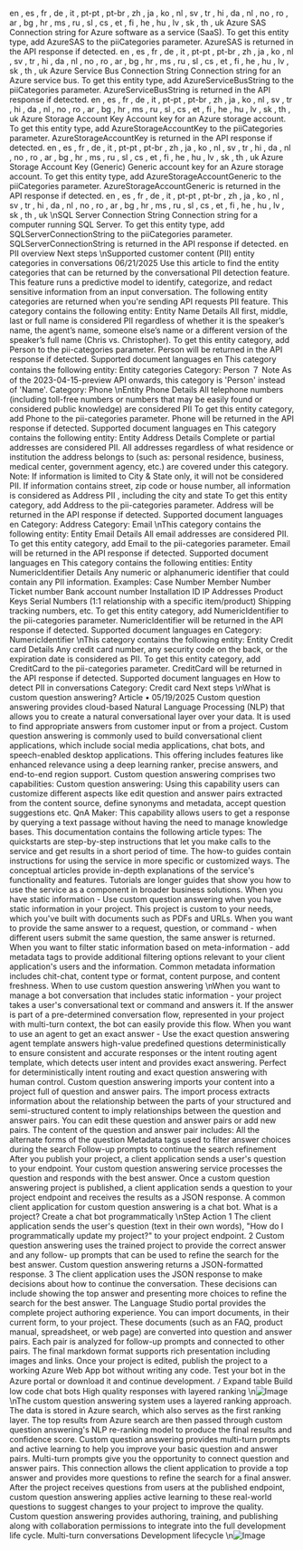 en , es , fr , de , it , pt-pt , pt-br , zh , ja , ko , nl , sv , tr , hi , da , nl , no , ro , ar , bg , hr ,
ms , ru , sl , cs , et , fi , he , hu , lv , sk , th , uk
Azure SAS
Connection string for Azure software as a service (SaaS).
To get this entity type, add AzureSAS  to the piiCategories  parameter. AzureSAS  is
returned in the API response if detected.
en , es , fr , de , it , pt-pt , pt-br , zh , ja , ko , nl , sv , tr , hi , da , nl , no , ro , ar , bg , hr ,
ms , ru , sl , cs , et , fi , he , hu , lv , sk , th , uk
Azure Service Bus Connection String
Connection string for an Azure service bus.
To get this entity type, add AzureServiceBusString  to the piiCategories  parameter.
AzureServiceBusString  is returned in the API response if detected.
en , es , fr , de , it , pt-pt , pt-br , zh , ja , ko , nl , sv , tr , hi , da , nl , no , ro , ar , bg , hr ,
ms , ru , sl , cs , et , fi , he , hu , lv , sk , th , uk
Azure Storage Account Key
Account key for an Azure storage account.
To get this entity type, add AzureStorageAccountKey  to the piiCategories  parameter.
AzureStorageAccountKey  is returned in the API response if detected.
en , es , fr , de , it , pt-pt , pt-br , zh , ja , ko , nl , sv , tr , hi , da , nl , no , ro , ar , bg , hr ,
ms , ru , sl , cs , et , fi , he , hu , lv , sk , th , uk
Azure Storage Account Key (Generic)
Generic account key for an Azure storage account.
To get this entity type, add AzureStorageAccountGeneric  to the piiCategories  parameter.
AzureStorageAccountGeneric  is returned in the API response if detected.
en , es , fr , de , it , pt-pt , pt-br , zh , ja , ko , nl , sv , tr , hi , da , nl , no , ro , ar , bg , hr ,
ms , ru , sl , cs , et , fi , he , hu , lv , sk , th , uk
\nSQL Server Connection String
Connection string for a computer running SQL Server.
To get this entity type, add SQLServerConnectionString  to the piiCategories  parameter.
SQLServerConnectionString  is returned in the API response if detected.
en
PII overview
Next steps
\nSupported customer content (PII) entity
categories in conversations
06/21/2025
Use this article to find the entity categories that can be returned by the conversational PII
detection feature. This feature runs a predictive model to identify, categorize, and redact
sensitive information from an input conversation.
The following entity categories are returned when you're sending API requests PII feature.
This category contains the following entity:
Entity
Name
Details
All first, middle, last or full name is considered PII regardless of whether it is the speaker’s
name, the agent’s name, someone else’s name or a different version of the speaker’s full name
(Chris vs. Christopher).
To get this entity category, add Person  to the pii-categories  parameter. Person  will be
returned in the API response if detected.
Supported document languages
en
This category contains the following entity:
Entity categories
Category: Person
７ Note
As of the 2023-04-15-preview API onwards, this category is 'Person' instead of 'Name'.
Category: Phone
\nEntity
Phone
Details
All telephone numbers (including toll-free numbers or numbers that may be easily found or
considered public knowledge) are considered PII
To get this entity category, add Phone  to the pii-categories  parameter. Phone  will be returned
in the API response if detected.
Supported document languages
en
This category contains the following entity:
Entity
Address
Details
Complete or partial addresses are considered PII. All addresses regardless of what residence or
institution the address belongs to (such as: personal residence, business, medical center,
government agency, etc.) are covered under this category.
Note:
If information is limited to City & State only, it will not be considered PII.
If information contains street, zip code or house number, all information is considered as
Address PII , including the city and state
To get this entity category, add Address  to the pii-categories  parameter. Address  will be
returned in the API response if detected.
Supported document languages
en
Category: Address
Category: Email
\nThis category contains the following entity:
Entity
Email
Details
All email addresses are considered PII.
To get this entity category, add Email  to the pii-categories  parameter. Email  will be returned
in the API response if detected.
Supported document languages
en
This category contains the following entities:
Entity
NumericIdentifier
Details
Any numeric or alphanumeric identifier that could contain any PII information. Examples:
Case Number
Member Number
Ticket number
Bank account number
Installation ID
IP Addresses
Product Keys
Serial Numbers (1:1 relationship with a specific item/product)
Shipping tracking numbers, etc.
To get this entity category, add NumericIdentifier  to the pii-categories  parameter.
NumericIdentifier  will be returned in the API response if detected.
Supported document languages
en
Category: NumericIdentifier
\nThis category contains the following entity:
Entity
Credit card
Details
Any credit card number, any security code on the back, or the expiration date is considered as
PII.
To get this entity category, add CreditCard  to the pii-categories  parameter. CreditCard  will
be returned in the API response if detected.
Supported document languages
en
How to detect PII in conversations
Category: Credit card
Next steps
\nWhat is custom question answering?
Article • 05/19/2025
Custom question answering provides cloud-based Natural Language Processing (NLP) that
allows you to create a natural conversational layer over your data. It is used to find appropriate
answers from customer input or from a project.
Custom question answering is commonly used to build conversational client applications,
which include social media applications, chat bots, and speech-enabled desktop applications.
This offering includes features like enhanced relevance using a deep learning ranker, precise
answers, and end-to-end region support.
Custom question answering comprises two capabilities:
Custom question answering: Using this capability users can customize different aspects
like edit question and answer pairs extracted from the content source, define synonyms
and metadata, accept question suggestions etc.
QnA Maker: This capability allows users to get a response by querying a text passage
without having the need to manage knowledge bases.
This documentation contains the following article types:
The quickstarts are step-by-step instructions that let you make calls to the service and get
results in a short period of time.
The how-to guides contain instructions for using the service in more specific or
customized ways.
The conceptual articles provide in-depth explanations of the service's functionality and
features.
Tutorials are longer guides that show you how to use the service as a component in
broader business solutions.
When you have static information - Use custom question answering when you have
static information in your project. This project is custom to your needs, which you've built
with documents such as PDFs and URLs.
When you want to provide the same answer to a request, question, or command -
when different users submit the same question, the same answer is returned.
When you want to filter static information based on meta-information - add metadata
tags to provide additional filtering options relevant to your client application's users and
the information. Common metadata information includes chit-chat, content type or
format, content purpose, and content freshness.
When to use custom question answering
\nWhen you want to manage a bot conversation that includes static information - your
project takes a user's conversational text or command and answers it. If the answer is part
of a pre-determined conversation flow, represented in your project with multi-turn
context, the bot can easily provide this flow.
When you want to use an agent to get an exact answer - Use the exact question
answering
 agent template answers high-value predefined questions deterministically to
ensure consistent and accurate responses or the intent routing
 agent template, which
detects user intent and provides exact answering. Perfect for deterministically intent
routing and exact question answering with human control.
Custom question answering imports your content into a project full of question and answer
pairs. The import process extracts information about the relationship between the parts of your
structured and semi-structured content to imply relationships between the question and
answer pairs. You can edit these question and answer pairs or add new pairs.
The content of the question and answer pair includes:
All the alternate forms of the question
Metadata tags used to filter answer choices during the search
Follow-up prompts to continue the search refinement
After you publish your project, a client application sends a user's question to your endpoint.
Your custom question answering service processes the question and responds with the best
answer.
Once a custom question answering project is published, a client application sends a question
to your project endpoint and receives the results as a JSON response. A common client
application for custom question answering is a chat bot.
What is a project?
Create a chat bot programmatically
\nStep
Action
1
The client application sends the user's question (text in their own words), "How do I
programmatically update my project?" to your project endpoint.
2
Custom question answering uses the trained project to provide the correct answer and any follow-
up prompts that can be used to refine the search for the best answer. Custom question answering
returns a JSON-formatted response.
3
The client application uses the JSON response to make decisions about how to continue the
conversation. These decisions can include showing the top answer and presenting more choices to
refine the search for the best answer.
The Language Studio
 portal provides the complete project authoring experience. You can
import documents, in their current form, to your project. These documents (such as an FAQ,
product manual, spreadsheet, or web page) are converted into question and answer pairs. Each
pair is analyzed for follow-up prompts and connected to other pairs. The final markdown
format supports rich presentation including images and links.
Once your project is edited, publish the project to a working Azure Web App bot
 without
writing any code. Test your bot in the Azure portal
 or download it and continue
development.
ﾉ
Expand table
Build low code chat bots
High quality responses with layered ranking
\n![Image](images/page989_image1.png)
\nThe custom question answering system uses a layered ranking approach. The data is stored in
Azure search, which also serves as the first ranking layer. The top results from Azure search are
then passed through custom question answering's NLP re-ranking model to produce the final
results and confidence score.
Custom question answering provides multi-turn prompts and active learning to help you
improve your basic question and answer pairs.
Multi-turn prompts give you the opportunity to connect question and answer pairs. This
connection allows the client application to provide a top answer and provides more questions
to refine the search for a final answer.
After the project receives questions from users at the published endpoint, custom question
answering applies active learning to these real-world questions to suggest changes to your
project to improve the quality.
Custom question answering provides authoring, training, and publishing along with
collaboration permissions to integrate into the full development life cycle.
Multi-turn conversations
Development lifecycle
\n![Image](images/page990_image1.png)